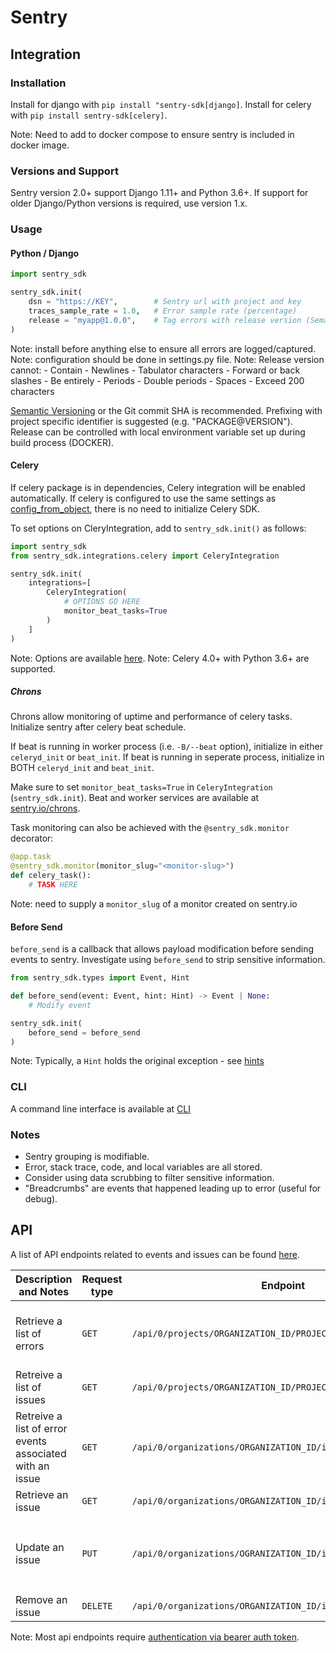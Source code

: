 # Sentry

## Integration

### Installation

Install for django with `pip install "sentry-sdk[django]`.
Install for celery with `pip install sentry-sdk[celery]`.

Note: Need to add to docker compose to ensure sentry is included in docker image.

### Versions and Support
Sentry version 2.0+ support Django 1.11+ and Python 3.6+.
If support for older Django/Python versions is required, use version 1.x.

### Usage

#### Python / Django

```python
import sentry_sdk

sentry_sdk.init(
    dsn = "https://KEY",        # Sentry url with project and key
    traces_sample_rate = 1.0,   # Error sample rate (percentage)
    release = "myapp@1.0.0",    # Tag errors with release version (Semantic version)
)
```

Note: install before anything else to ensure all errors are logged/captured.
Note: configuration should be done in settings.py file.
Note: Release version cannot:
    - Contain
        - Newlines
        - Tabulator characters
        - Forward or back slashes
    - Be entirely
        - Periods
        - Double periods
        - Spaces
    - Exceed 200 characters

[Semantic Versioning](https://semver.org/) or the Git commit SHA is recommended.
Prefixing with project specific identifier is suggested (e.g. "PACKAGE@VERSION").
Release can be controlled with local environment variable set up during build process (DOCKER).

#### Celery

If celery package is in dependencies, Celery integration will be enabled automatically.
If celery is configured to use the same settings as [config_from_object](https://docs.celeryq.dev/en/stable/django/first-steps-with-django.html), there is no need to initialize Celery SDK.

To set options on CleryIntegration, add to `sentry_sdk.init()` as follows:
```python
import sentry_sdk
from sentry_sdk.integrations.celery import CeleryIntegration

sentry_sdk.init(
    integrations=[
        CeleryIntegration(
            # OPTIONS GO HERE
            monitor_beat_tasks=True
        )
    ]
)
```

Note: Options are available [here](https://docs.sentry.io/platforms/python/integrations/celery/#options).
Note: Celery 4.0+ with Python 3.6+ are supported.

##### Chrons

Chrons allow monitoring of uptime and performance of celery tasks.
Initialize sentry after celery beat schedule.

If beat is running in worker process (i.e. `-B/--beat` option), initialize in either `celeryd_init` or `beat_init`.
If beat is running in seperate process, initialize in BOTH `celeryd_init` and `beat_init`.

Make sure to set `monitor_beat_tasks=True` in `CeleryIntegration` (`sentry_sdk.init`).
Beat and worker services are available at [sentry.io/chrons](https://sentry.io/chrons).

Task monitoring can also be achieved with the `@sentry_sdk.monitor` decorator:
```python
@app.task
@sentry_sdk.monitor(monitor_slug="<monitor-slug>")
def celery_task():
    # TASK HERE
```
Note: need to supply a `monitor_slug` of a monitor created on sentry.io

#### Before Send

`before_send` is a callback that allows payload modification before sending events to sentry.
Investigate using `before_send` to strip sensitive information.

```python
from sentry_sdk.types import Event, Hint

def before_send(event: Event, hint: Hint) -> Event | None:
    # Modify event

sentry_sdk.init(
    before_send = before_send
)
```

Note: Typically, a `Hint` holds the original exception - see [hints](https://docs.sentry.io/platforms/python/configuration/filtering/#using-hints)

### CLI
A command line interface is available at [CLI](https://docs.sentry.io/product/cli)

### Notes
- Sentry grouping is modifiable.
- Error, stack trace, code, and local variables are all stored.
- Consider using data scrubbing to filter sensitive information.
- "Breadcrumbs" are events that happened leading up to error (useful for debug).

## API

A list of API endpoints related to events and issues can be found [here](https://docs.sentry.io/api/events/).

| Description and Notes | Request type | Endpoint | Parameters | Scopes | Documentation |
|--------------|----------|------------|-----------------------|--------|---------------|
| Retrieve a list of errors |    `GET`     | `/api/0/projects/ORGANIZATION_ID/PROJECT_ID/events` | N/A | project:admin or project:read or project:write | [docs.sentry.io](https://docs.sentry.io/api/events/list-a-projects-error-events/) |
| Retreive a list of issues |    `GET`     | `/api/0/projects/ORGANIZATION_ID/PROJECT_ID/issues` | `statsPeriod`, `query`, `cursor` | event:read | [docs.sentry.io](https://docs.sentry.io/api/events/list-a-projects-issues/) |
| Retreive a list of error events associated with an issue |    `GET`     | `/api/0/organizations/ORGANIZATION_ID/issues/ISSUE_ID/events` | `start`, `end`, `environment`, `query` | event:admin or event:read or event:write | [docs.sentry.io](https://docs.sentry.io/api/events/list-an-issues-events/) |
| Retrieve an issue |`GET` | `/api/0/organizations/ORGANIZATION_ID/issues/ISSUE_ID` | N/A | event:read | [docs.sentry.io](https://docs.sentry.io/api/events/retrieve-an-issue/) |
| Update an issue | `PUT` | `/api/0/organizations/OGRANIZATION_ID/issues/ISSUE_D` | `status`, `statusDetails`, `assignedTo`, `isBookmarked`, `isSubscribed`, `isPublic` | event:write | [docs.sentry.io](https://docs.sentry.io/api/events/update-an-issue/) |
| Remove an issue |   `DELETE`   | `/api/0/organizations/ORGANIZATION_ID/issues/ISSUE_ID` | N/A | event:admin | [docs.sentry.io](https://docs.sentry.io/api/events/remove-an-issue/) |


Note: Most api endpoints require [authentication via bearer auth token](https://docs.sentry.io/api/auth/).



